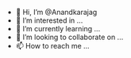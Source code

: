 - 👋 Hi, I’m @Anandkarajag
- 👀 I’m interested in ...
- 🌱 I’m currently learning ...
- 💞️ I’m looking to collaborate on ...
- 📫 How to reach me ...

<!---
Anandkarajag/Anandkarajag is a ✨ special ✨ repository because its `README.md` (this file) appears on your GitHub profile.
You can click the Preview link to take a look at your changes.
look--->
